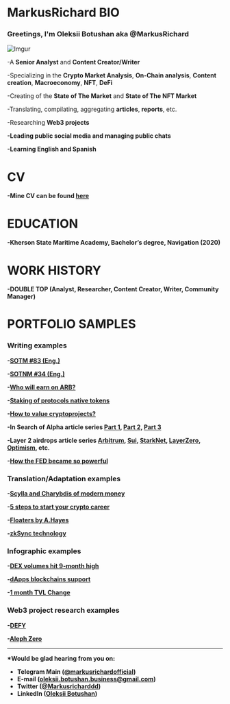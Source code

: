 # <b>MarkusRichard BIO</b>

### Greetings, I'm <b>Oleksii Botushan aka @MarkusRichard</b>

![Imgur](https://i.imgur.com/cdFr4Fdm.jpg?2)

-A <b>Senior Analyst</b> and <b>Content Creator/Writer</b>

-Specializing in the <b>Crypto Market Analysis</b>, <b>On-Chain analysis</b>, <b>Content creation</b>, <b>Macroeconomy</b>, <b>NFT</b>, <b>DeFi</b>

-Creating of the <b>State of The Market</b> and <b>State of The NFT Market</b>

-Translating, compilating, aggregating <b>articles</b>, <b>reports</b>, etc.

-Researching <b>Web3 projects<b>

-Leading public <b>social media<b> and managing <b>public chats<b>

-Learning <b>English</b> and <b>Spanish</b>

# <b>CV</b> 

-Mine CV can be found [here](https://drive.google.com/file/d/1NBqfojxUfJolOshhgcAIVViWPUOV2SCs/view?usp=sharing)


# <b>EDUCATION</b> 

-Kherson State Maritime Academy, Bachelor’s degree, <b>Navigation</b> (2020)


# <b>WORK HISTORY</b> 

-<b>DOUBLE TOP</b> (Analyst, Researcher, Content Creator, Writer, Community Manager)
  

# <b>PORTFOLIO SAMPLES</b>

### Writing examples

-[SOTM #83 (Eng.)](https://tinted-stoplight-60e.notion.site/SOTM-83-Eng-99182d41c26343cc81c810dc749799f1)

-[SOTNM #34 (Eng.)](https://tinted-stoplight-60e.notion.site/SOTNM-34-Eng-b8f98bcd974a4cf5a78e3d62c08ece6d)

-[Who will earn on ARB?](https://2top.notion.site/ARB-b8e78c63789d4118b7d6a723bfda446f)

-[Staking of protocols native tokens](https://2top.notion.site/6dca0733ffab4377a9079149f88f26f8)

-[How to value cryptoprojects?](https://2top.notion.site/3a9732154bbc40c9a6d7f3950d7cde7e)

-In Search of Alpha article series [Part 1](https://2top.notion.site/1-14cd92e2f3d44c988cd0cc1903a08a1e), [Part 2](https://2top.notion.site/2-bbf1992ce6bd4939a73a35cb5f380286), [Part 3](https://2top.notion.site/3-977bfd765ce3466b9b5580cd61b33f5a)

-Layer 2 airdrops article series [Arbitrum](https://tinted-stoplight-60e.notion.site/Step-by-step-guide-on-Arbitrum-Airdrop-7f5635ca379b4fd68d0fed291c23109e), [Sui](https://tinted-stoplight-60e.notion.site/Step-by-step-guide-on-Sui-Airdrop-4648d5496033463bbe3d542bbd054747), [StarkNet](https://tinted-stoplight-60e.notion.site/Step-by-step-guide-on-StarkNet-airdrop-262229ec2c304c29bec3f0ea7ff4d678), [LayerZero](https://tinted-stoplight-60e.notion.site/Step-by-step-guide-on-LayerZero-Airdrop-74d4bb8683634007b4388d9440caba3c), [Optimism](https://tinted-stoplight-60e.notion.site/Optimism-NFTs-Quests-Guide-2e4a648e87b341d0ad200460450027b2), etc.

-[How the FED became so powerful](https://2top.notion.site/b1abfa3ce6904d1093e94892a4c5bb02)
  
  
### Translation/Adaptation examples 
  
-[Scylla and Charybdis of modern money](https://2top.notion.site/cfd2d6e9a7ed414796b1f9e6843d5c1d)

-[5 steps to start your crypto career](https://2top.notion.site/5-0958865afc76438d95053d807228fcd1)

-[Floaters by A.Hayes](https://2top.notion.site/dcfed72a86e34b1fa0882bd2afea64b9)

-[zkSync technology](https://2top.notion.site/zkSync-9da92947c0ce4e768045d7c5fdc9e652)


### Infographic examples 

-[DEX volumes hit 9-month high](https://tinted-stoplight-60e.notion.site/DEX-Volumes-68994fe9ad814597826ccced6037f583)

-[dApps blockchains support](https://tinted-stoplight-60e.notion.site/DEX-s-Aggregators-Chains-f9dc5e1b474744078cb4f54e120aec14)

-[1 month TVL Change](https://tinted-stoplight-60e.notion.site/1-month-TVL-Change-ca05907760d54792a51b2dd44638fb84)


### Web3 project research examples 

-[DEFY](https://tinted-stoplight-60e.notion.site/DEFY-8a565d5c2d5a4772b6df82c8175b257a)

-[Aleph Zero](https://tinted-stoplight-60e.notion.site/AZERO-e03519a85f614dffb8d121594d59bbc9)

  

***

*Would be glad hearing from you on:
- Telegram Main ([@markusrichardofficial](https://t.me/markusrichardofficial))
- E-mail (oleksii.botushan.business@gmail.com)
- Twitter ([@Markusricharddd](https://twitter.com/markusricharddd))
- LinkedIn ([Oleksii Botushan](https://www.linkedin.com/in/oleksii-botushan/))
